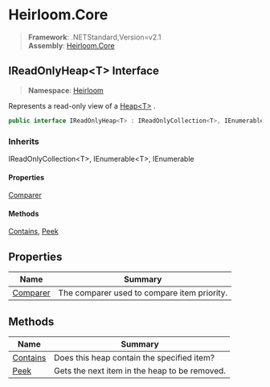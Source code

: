 # Heirloom.Core

> **Framework**: .NETStandard,Version=v2.1  
> **Assembly**: [Heirloom.Core][0]  

## IReadOnlyHeap\<T> Interface

> **Namespace**: [Heirloom][0]  

Represents a read-only view of a [Heap\<T>][1] .

```cs
public interface IReadOnlyHeap<T> : IReadOnlyCollection<T>, IEnumerable<T>, IEnumerable
```

### Inherits

IReadOnlyCollection\<T>, IEnumerable\<T>, IEnumerable

#### Properties

[Comparer][2]

#### Methods

[Contains][3], [Peek][4]

## Properties

| Name          | Summary                                     |
|---------------|---------------------------------------------|
| [Comparer][2] | The comparer used to compare item priority. |

## Methods

| Name          | Summary                                       |
|---------------|-----------------------------------------------|
| [Contains][3] | Does this heap contain the specified item?    |
| [Peek][4]     | Gets the next item in the heap to be removed. |

[0]: ../../Heirloom.Core.md
[1]: Heap[T].md
[2]: IReadOnlyHeap[T]/Comparer.md
[3]: IReadOnlyHeap[T]/Contains.md
[4]: IReadOnlyHeap[T]/Peek.md

